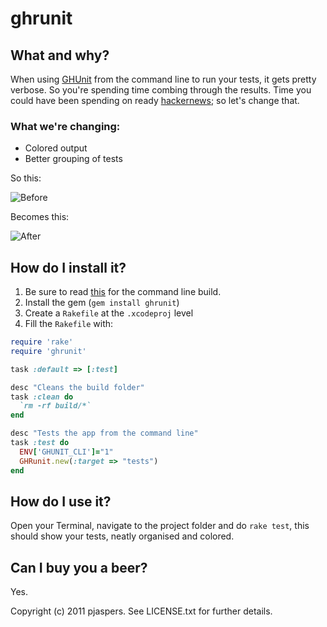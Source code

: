 # ghrunit

## What and why?
When using [GHUnit](http://gabriel.github.com/gh-unit/) from the command line to run your tests, it gets pretty verbose. So you're spending time combing through the results. Time you could have been spending on ready [hackernews](http://news.ycombinator.com/); so let's change that.

### What we're changing:

* Colored output
* Better grouping of tests

So this:

![Before](http://dl.dropbox.com/u/16204/ghrunit/before.png)

Becomes this:

![After](http://dl.dropbox.com/u/16204/ghrunit/after.png)

## How do I install it?

1. Be sure to read [this](http://gabriel.github.com/gh-unit/_command_line.html) for the command line build.
2. Install the gem (`gem install ghrunit`)
3. Create a `Rakefile` at the `.xcodeproj` level
4. Fill the `Rakefile` with:

```ruby
require 'rake'
require 'ghrunit'

task :default => [:test]

desc "Cleans the build folder"
task :clean do
  `rm -rf build/*`
end

desc "Tests the app from the command line"
task :test do
  ENV['GHUNIT_CLI']="1"
  GHRunit.new(:target => "tests")
end
```

## How do I use it?

Open your Terminal, navigate to the project folder and do `rake test`, this should show your tests, neatly organised and colored.

## Can I buy you a beer?

Yes.

Copyright (c) 2011 pjaspers. See LICENSE.txt for
further details.

